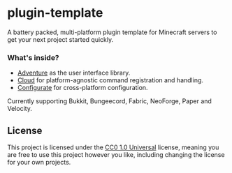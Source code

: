 # plugin-template
A battery packed, multi-platform plugin template for Minecraft servers to get your next project started quickly.

### What's inside?
- [Adventure](https://github.com/KyoriPowered/adventure) as the user interface library.
- [Cloud](https://github.com/Incendo/cloud) for platform-agnostic command registration and handling.
- [Configurate](https://github.com/SpongePowered/Configurate) for cross-platform configuration.

Currently supporting Bukkit, Bungeecord, Fabric, NeoForge, Paper and Velocity.

## License
This project is licensed under the [CC0 1.0 Universal](https://github.com/RealTriassic/plugin-template/blob/main/LICENSE) license, meaning you are free to use this project however you like, including changing the license for your own projects.
